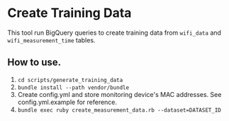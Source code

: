 # Create Training Data

This tool run BigQuery queries to create training data from `wifi_data` and `wifi_measurement_time` tables.

## How to use.
1. `cd scripts/generate_training_data`
2. `bundle install --path vendor/bundle`
3. Create config.yml and store monitoring device's MAC addresses. See config.yml.example for reference.
3. `bundle exec ruby create_measurement_data.rb --dataset=DATASET_ID`

